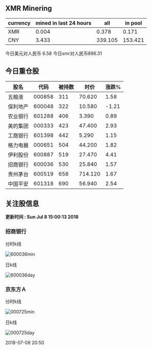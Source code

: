 ## XMR Minering

|currency|mined in last 24 hours|all|in pool|
|---|---|---|---|
|XMR|0.004|0.378|0.171|
|CNY|3.433|339.105|153.421|

今日美元对人民币 6.58	今日xmr对人民币896.31


## 今日重仓股 

|股名|代码|被持数|时价|涨跌%|
|---|---|---|---|---|
|五粮液|000858|311|70.620|1.58|
|保利地产|600048|322|10.580|-1.21|
|农业银行|601288|406|3.390|0.89|
|美的集团|000333|423|47.400|2.93|
|工商银行|601398|442|5.290|1.15|
|格力电器|000651|504|44.200|1.82|
|伊利股份|600887|519|27.470|4.41|
|招商银行|600036|530|25.840|1.57|
|贵州茅台|600519|658|714.120|1.67|
|中国平安|601318|690|56.940|2.54|

## 关注股信息
**更新时间 : Sun Jul  8 15:00:13 2018**
### 招商银行 
分时k线

![600036min](http://image.sinajs.cn/newchart/min/n/sh600036.gif)

日k线

![600036day](http://image.sinajs.cn/newchart/daily/n/sh600036.gif)

### 京东方Ａ 
分时k线

![000725min](http://image.sinajs.cn/newchart/min/n/sz000725.gif)

日k线

![000725day](http://image.sinajs.cn/newchart/daily/n/sz000725.gif)

2018-07-08 20:50